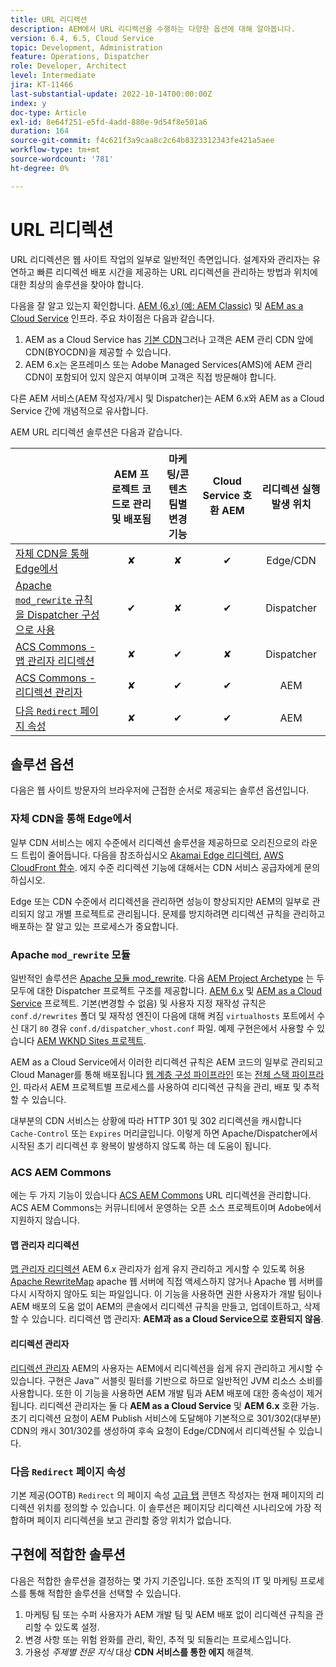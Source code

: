 ```yaml
---
title: URL 리디렉션
description: AEM에서 URL 리디렉션을 수행하는 다양한 옵션에 대해 알아봅니다.
version: 6.4, 6.5, Cloud Service
topic: Development, Administration
feature: Operations, Dispatcher
role: Developer, Architect
level: Intermediate
jira: KT-11466
last-substantial-update: 2022-10-14T00:00:00Z
index: y
doc-type: Article
exl-id: 8e64f251-e5fd-4add-880e-9d54f8e501a6
duration: 164
source-git-commit: f4c621f3a9caa8c2c64b8323312343fe421a5aee
workflow-type: tm+mt
source-wordcount: '781'
ht-degree: 0%

---
```


# URL 리디렉션

URL 리디렉션은 웹 사이트 작업의 일부로 일반적인 측면입니다. 설계자와 관리자는 유연하고 빠른 리디렉션 배포 시간을 제공하는 URL 리디렉션을 관리하는 방법과 위치에 대한 최상의 솔루션을 찾아야 합니다.

다음을 잘 알고 있는지 확인합니다. [AEM (6.x) (예: AEM Classic)](https://experienceleague.adobe.com/docs/experience-manager-learn/dispatcher-tutorial/chapter-2.html#the-%E2%80%9Clegacy%E2%80%9D-setup) 및 [AEM as a Cloud Service](https://experienceleague.adobe.com/docs/experience-manager-cloud-service/content/overview/architecture.html#runtime-architecture) 인프라. 주요 차이점은 다음과 같습니다.

1. AEM as a Cloud Service has [기본 CDN](https://experienceleague.adobe.com/docs/experience-manager-cloud-service/content/implementing/content-delivery/cdn.html)그러나 고객은 AEM 관리 CDN 앞에 CDN(BYOCDN)을 제공할 수 있습니다.
1. AEM 6.x는 온프레미스 또는 Adobe Managed Services(AMS)에 AEM 관리 CDN이 포함되어 있지 않은지 여부이며 고객은 직접 방문해야 합니다.

다른 AEM 서비스(AEM 작성자/게시 및 Dispatcher)는 AEM 6.x와 AEM as a Cloud Service 간에 개념적으로 유사합니다.

AEM URL 리디렉션 솔루션은 다음과 같습니다.

|                                                   | AEM 프로젝트 코드로 관리 및 배포됨 | 마케팅/콘텐츠 팀별 변경 기능 | Cloud Service 호환 AEM | 리디렉션 실행 발생 위치 |
|---------------------------------------------------|:-----------------------:|:---------------------:|:---------------------:| :---------------------:|
| [자체 CDN을 통해 Edge에서](#at-edge-via-bring-your-own-cdn) | ✘ | ✘ | ✔ | Edge/CDN |
| [Apache `mod_rewrite` 규칙을 Dispatcher 구성으로 사용](#apache-mod_rewrite-module) | ✔ | ✘ | ✔ | Dispatcher |
| [ACS Commons - 맵 관리자 리디렉션](#redirect-map-manager) | ✘ | ✔ | ✘ | Dispatcher |
| [ACS Commons - 리디렉션 관리자](#redirect-manager) | ✘ | ✔ | ✔ | AEM |
| [다음 `Redirect` 페이지 속성](#the-redirect-page-property) | ✘ | ✔ | ✔ | AEM |


## 솔루션 옵션

다음은 웹 사이트 방문자의 브라우저에 근접한 순서로 제공되는 솔루션 옵션입니다.

### 자체 CDN을 통해 Edge에서

일부 CDN 서비스는 에지 수준에서 리디렉션 솔루션을 제공하므로 오리진으로의 라운드 트립이 줄어듭니다. 다음을 참조하십시오 [Akamai Edge 리디렉터](https://techdocs.akamai.com/cloudlets/docs/what-edge-redirector), [AWS CloudFront 함수](https://docs.aws.amazon.com/AmazonCloudFront/latest/DeveloperGuide/cloudfront-functions.html). 에지 수준 리디렉션 기능에 대해서는 CDN 서비스 공급자에게 문의하십시오.

Edge 또는 CDN 수준에서 리디렉션을 관리하면 성능이 향상되지만 AEM의 일부로 관리되지 않고 개별 프로젝트로 관리됩니다. 문제를 방지하려면 리디렉션 규칙을 관리하고 배포하는 잘 알고 있는 프로세스가 중요합니다.


### Apache `mod_rewrite` 모듈

일반적인 솔루션은 [Apache 모듈 mod_rewrite](https://httpd.apache.org/docs/current/mod/mod_rewrite.html). 다음 [AEM Project Archetype](https://github.com/adobe/aem-project-archetype) 는 두 모두에 대한 Dispatcher 프로젝트 구조를 제공합니다. [AEM 6.x](https://github.com/adobe/aem-project-archetype/tree/develop/src/main/archetype/dispatcher.ams#file-structure) 및 [AEM as a Cloud Service](https://github.com/adobe/aem-project-archetype/tree/develop/src/main/archetype/dispatcher.cloud#file-structure) 프로젝트. 기본(변경할 수 없음) 및 사용자 지정 재작성 규칙은 `conf.d/rewrites` 폴더 및 재작성 엔진이 다음에 대해 켜짐 `virtualhosts` 포트에서 수신 대기 `80` 경유 `conf.d/dispatcher_vhost.conf` 파일. 예제 구현은에서 사용할 수 있습니다 [AEM WKND Sites 프로젝트](https://github.com/adobe/aem-guides-wknd/tree/main/dispatcher/src/conf.d/rewrites).

AEM as a Cloud Service에서 이러한 리디렉션 규칙은 AEM 코드의 일부로 관리되고 Cloud Manager를 통해 배포됩니다 [웹 계층 구성 파이프라인](https://experienceleague.adobe.com/docs/experience-manager-cloud-service/content/implementing/using-cloud-manager/cicd-pipelines/introduction-ci-cd-pipelines.html#web-tier-config-pipelines) 또는 [전체 스택 파이프라인](https://experienceleague.adobe.com/docs/experience-manager-cloud-service/content/implementing/using-cloud-manager/cicd-pipelines/introduction-ci-cd-pipelines.html#full-stack-pipeline). 따라서 AEM 프로젝트별 프로세스를 사용하여 리디렉션 규칙을 관리, 배포 및 추적할 수 있습니다.

대부분의 CDN 서비스는 상황에 따라 HTTP 301 및 302 리디렉션을 캐시합니다 `Cache-Control` 또는 `Expires` 머리글입니다. 이렇게 하면 Apache/Dispatcher에서 시작된 초기 리디렉션 후 왕복이 발생하지 않도록 하는 데 도움이 됩니다.


### ACS AEM Commons

에는 두 가지 기능이 있습니다 [ACS AEM Commons](https://adobe-consulting-services.github.io/acs-aem-commons/) URL 리디렉션을 관리합니다. ACS AEM Commons는 커뮤니티에서 운영하는 오픈 소스 프로젝트이며 Adobe에서 지원하지 않습니다.

#### 맵 관리자 리디렉션

[맵 관리자 리디렉션](https://adobe-consulting-services.github.io/acs-aem-commons/features/redirect-map-manager/index.html) AEM 6.x 관리자가 쉽게 유지 관리하고 게시할 수 있도록 허용 [Apache RewriteMap](https://httpd.apache.org/docs/2.4/rewrite/rewritemap.html) apache 웹 서버에 직접 액세스하지 않거나 Apache 웹 서버를 다시 시작하지 않아도 되는 파일입니다. 이 기능을 사용하면 권한 사용자가 개발 팀이나 AEM 배포의 도움 없이 AEM의 콘솔에서 리디렉션 규칙을 만들고, 업데이트하고, 삭제할 수 있습니다. 리디렉션 맵 관리자: **AEM과 as a Cloud Service으로 호환되지 않음**.

#### 리디렉션 관리자

[리디렉션 관리자](https://adobe-consulting-services.github.io/acs-aem-commons/features/redirect-manager/index.html) AEM의 사용자는 AEM에서 리디렉션을 쉽게 유지 관리하고 게시할 수 있습니다. 구현은 Java™ 서블릿 필터를 기반으로 하므로 일반적인 JVM 리소스 소비를 사용합니다. 또한 이 기능을 사용하면 AEM 개발 팀과 AEM 배포에 대한 종속성이 제거됩니다. 리디렉션 관리자는 둘 다 **AEM as a Cloud Service** 및 **AEM 6.x** 호환 가능. 초기 리디렉션 요청이 AEM Publish 서비스에 도달해야 기본적으로 301/302(대부분) CDN의 캐시 301/302를 생성하여 후속 요청이 Edge/CDN에서 리디렉션될 수 있습니다.

### 다음 `Redirect` 페이지 속성

기본 제공(OOTB) `Redirect` 의 페이지 속성 [고급 탭](https://experienceleague.adobe.com/docs/experience-manager-cloud-service/content/sites/authoring/fundamentals/page-properties.html#advanced) 콘텐츠 작성자는 현재 페이지의 리디렉션 위치를 정의할 수 있습니다. 이 솔루션은 페이지당 리디렉션 시나리오에 가장 적합하며 페이지 리디렉션을 보고 관리할 중앙 위치가 없습니다.

## 구현에 적합한 솔루션

다음은 적합한 솔루션을 결정하는 몇 가지 기준입니다. 또한 조직의 IT 및 마케팅 프로세스를 통해 적합한 솔루션을 선택할 수 있습니다.

1. 마케팅 팀 또는 수퍼 사용자가 AEM 개발 팀 및 AEM 배포 없이 리디렉션 규칙을 관리할 수 있도록 설정.
1. 변경 사항 또는 위험 완화를 관리, 확인, 추적 및 되돌리는 프로세스입니다.
1. 가용성 _주제별 전문 지식_ 대상 **CDN 서비스를 통한 에지** 해결책.
